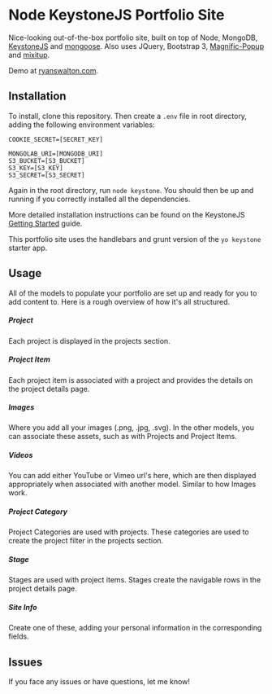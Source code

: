 # Node KeystoneJS Portfolio Site

Nice-looking out-of-the-box portfolio site, built on top of Node, MongoDB, [KeystoneJS](http://keystonejs.com/ "KeystoneJS") and [mongoose](http://keystonejs.com/ "http://mongoosejs.com/"). Also uses JQuery, Bootstrap 3, [Magnific-Popup](https://github.com/dimsemenov/Magnific-Popup "Magnific-Popup") and [mixitup](https://github.com/patrickkunka/mixitup "mixitup").

Demo at [ryanswalton.com](http://www.ryanswalton.com/ "Ryan Walton Portfolio Site").

## Installation

To install, clone this repository. Then create a `.env` file in root directory, adding the following environment variables:

    COOKIE_SECRET=[SECRET_KEY]

    MONGOLAB_URI=[MONGODB_URI]
    S3_BUCKET=[S3_BUCKET]
    S3_KEY=[S3_KEY]
    S3_SECRET=[S3_SECRET]

Again in the root directory, run `node keystone`. You should then be up and running if you correctly installed all the dependencies.

More detailed installation instructions can be found on the KeystoneJS [Getting Started](http://keystonejs.com/docs/getting-started/ "KeystoneJS Getting Started") guide.

This portfolio site uses the handlebars and grunt version of the `yo keystone` starter app.

## Usage

All of the models to populate your portfolio are set up and ready for you to add content to. Here is a rough overview of how it's all structured.

##### Project

Each project is displayed in the projects section.

##### Project Item

Each project item is associated with a project and provides the details on the project details page.

##### Images

Where you add all your images (.png, .jpg, .svg). In the other models, you can associate these assets, such as with Projects and Project Items.

##### Videos

You can add either YouTube or Vimeo url's here, which are then displayed appropriately when associated with another model. Similar to how Images work.

##### Project Category

Project Categories are used with projects. These categories are used to create the project filter in the projects section.

##### Stage

Stages are used with project items. Stages create the navigable rows in the project details page.

##### Site Info

Create one of these, adding your personal information in the corresponding fields.

## Issues

If you face any issues or have questions, let me know!

